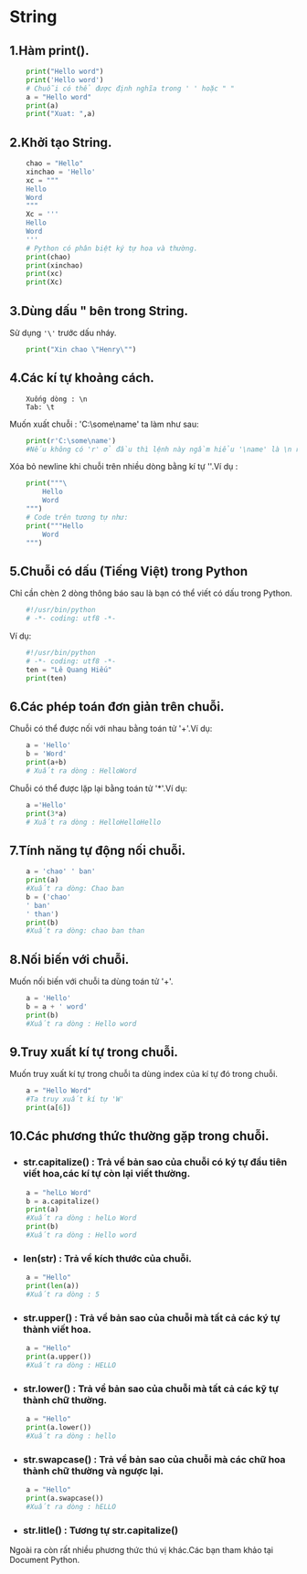 # String
## 1.Hàm print().
```python
	print("Hello word")
	print('Hello word')
	# Chuỗi có thể được định nghĩa trong ' ' hoặc " "
	a = "Hello word"
	print(a)
	print("Xuat: ",a)
```
##	2.Khởi tạo String.
```python
	chao = "Hello"
	xinchao = 'Hello'
	xc = """
	Hello 
	Word
	"""
	Xc = '''
	Hello
	Word
	'''
	# Python có phân biệt ký tự hoa và thường.
	print(chao)
	print(xinchao)
	print(xc)
	print(Xc)
```
##	3.Dùng dấu " bên trong String.
Sử dụng `'\'` trước dấu nháy.  
```python
	print("Xin chao \"Henry\"")
```
##	4.Các kí tự khoảng cách.
```
	Xuống dòng : \n  
	Tab: \t 
```
Muốn xuất chuỗi : 'C:\some\name' ta làm như sau:  
```python
	print(r'C:\some\name')
	#Nếu không có 'r' ở đầu thì lệnh này ngầm hiểu '\name' là \n rồi string 'ame'
```
Xóa bỏ newline khi chuỗi trên nhiều dòng bằng kí tự '\'.Ví dụ :  
```python
	print("""\
		Hello
		Word
	""")
	# Code trên tương tự như:
	print("""Hello
		Word
	""")
```
##	5.Chuỗi có dấu (Tiếng Việt) trong Python
Chỉ cần chèn 2 dòng thông báo sau là bạn có thể viết có dấu trong Python.  
```python
	#!/usr/bin/python
	# -*- coding: utf8 -*-
```
Ví dụ:  
```python
	#!/usr/bin/python
	# -*- coding: utf8 -*-
	ten = "Lê Quang Hiếu"
	print(ten)
```
##	6.Các phép toán đơn giản trên chuỗi.    
Chuỗi có thể được nối với nhau bằng toán tử '+'.Ví dụ:  
```python
	a = 'Hello'
	b = 'Word'
	print(a+b)
	# Xuất ra dòng : HelloWord
```
Chuỗi có thể được lặp lại bằng toán tử '*'.Ví dụ:  
```python
	a ='Hello'
	print(3*a)
	# Xuất ra dòng : HelloHelloHello
```
##	7.Tính năng tự động nối chuỗi.
```python
	a = 'chao' ' ban'
	print(a)
	#Xuất ra dòng: Chao ban
	b = ('chao'
	' ban'
	' than')
	print(b)
	#Xuất ra dòng: chao ban than
```
##	8.Nối biến với chuỗi.
Muốn nối biến với chuỗi ta dùng toán tử '+'.  
```python
	a = 'Hello'
	b = a + ' word'
	print(b)
	#Xuất ra dòng : Hello word 
```
##	9.Truy xuất kí tự trong chuỗi.
Muốn truy xuất kí tự trong chuỗi ta dùng index của kí tự đó trong chuỗi.  
```python
	a = "Hello Word"
	#Ta truy xuất kí tự 'W'
	print(a[6])
```
##	10.Các phương thức thường gặp trong chuỗi.
*	###	str.capitalize() : Trả về bản sao của chuỗi có ký tự đầu tiên viết hoa,các kí tự còn lại viết thường.
```python
	a = "helLo Word"
	b = a.capitalize()
	print(a)
	#Xuất ra dòng : helLo Word
	print(b)
	#Xuất ra dòng : Hello word
```
*	###	len(str) : Trả về kích thước của chuỗi.
```python
	a = "Hello"
	print(len(a))
	#Xuất ra dòng : 5
```
*	###	str.upper() : Trả về bản sao của chuỗi mà tất cả các ký tự thành viết hoa.
```python
	a = "Hello"
	print(a.upper())
	#Xuất ra dòng : HELLO 
```
*	###	str.lower()	: Trả về bản sao của chuỗi mà tất cả các kỹ tự thành chữ thường.
```python
	a = "Hello"
	print(a.lower())
	#Xuất ra dòng : hello 
```
*	###	str.swapcase()	: Trả về bản sao của chuỗi mà các chữ hoa thành chữ thường và ngược lại.
```python
	a = "Hello"
	print(a.swapcase())
	#Xuất ra dòng : hELLO 
```
*	###	str.litle() : Tương tự str.capitalize()
Ngoài ra còn rất nhiều phương thức thú vị khác.Các bạn tham khảo tại Document Python.  
